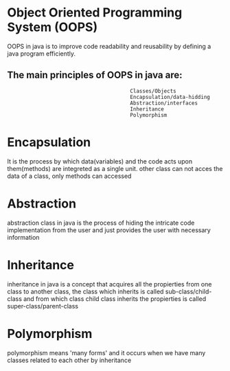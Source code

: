 # Object Oriented Programming System (OOPS)

OOPS in java is to improve code readability and reusability by defining a java program efficiently.

## The main principles of OOPS in java are: 
                                            Classes/Objects
                                            Encapsulation/data-hidding
                                            Abstraction/interfaces
                                            Inheritance
                                            Polymorphism




# Encapsulation
It is the process by which data(variables) and the code acts upon them(methods) are integreted as a single unit. other class can not acces the data of a class, only methods can accessed



# Abstraction
abstraction class in java is the process of hiding the intricate code implementation from the user and just provides the user with necessary information



# Inheritance
inheritance in java is a concept that acquires all the propierties from one class to another class, the class which inherits is called sub-class/child-class and from which class child class inherits the propierties is called super-class/parent-class



# Polymorphism
polymorphism means 'many forms' and it occurs when we have many classes related to each other by inheritance
